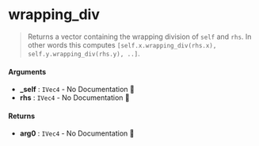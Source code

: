 # wrapping\_div

>  Returns a vector containing the wrapping division of `self` and `rhs`.
>  In other words this computes `[self.x.wrapping_div(rhs.x), self.y.wrapping_div(rhs.y), ..]`.

#### Arguments

- **\_self** : `IVec4` \- No Documentation 🚧
- **rhs** : `IVec4` \- No Documentation 🚧

#### Returns

- **arg0** : `IVec4` \- No Documentation 🚧